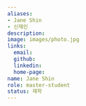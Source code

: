 ```yaml
---
aliases:
- Jane Shin
- 신재인
description: 
image: images/photo.jpg
links:
  email: 
  github: 
  linkedin: 
  home-page: 
name: Jane Shin
role: master-student
status: 재학
---
```

